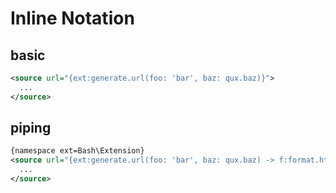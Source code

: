 # Inline Notation

## basic

```xml
<source url="{ext:generate.url(foo: 'bar', baz: qux.baz)}">
  ...
</source>
```

## piping

```xml
{namespace ext=Bash\Extension}
<source url="{ext:generate.url(foo: 'bar', baz: qux.baz) -> f:format.htmlspecialchars() -> ext:fantasy()}">
  ...
</source>
```

